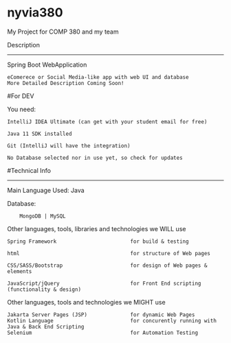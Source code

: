 # nyvia380
My Project for COMP 380 and my team

Description

---
Spring Boot WebApplication
    
    eComerece or Social Media-like app with web UI and database
    More Detailed Description Coming Soon!

#For DEV

You need:

    IntelliJ IDEA Ultimate (can get with your student email for free)

    Java 11 SDK installed

    Git (IntelliJ will have the integration)

    No Database selected nor in use yet, so check for updates

#Technical Info

---
Main Language Used: Java

Database:

        MongoDB | MySQL


Other languages, tools, libraries and technologies we WILL use

    Spring Framework                        for build & testing

    html                                    for structure of Web pages

    CSS/SASS/Bootstrap                      for design of Web pages & elements

    JavaScript/jQuery                       for Front End scripting (functionality & design)

Other languages, tools and technologies we MIGHT use

    Jakarta Server Pages (JSP)              for dynamic Web Pages
    Kotlin Language                         for concurently running with Java & Back End Scripting
    Selenium                                for Automation Testing

